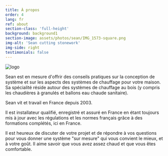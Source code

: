 ```yaml
---
title: À propos
order: 4
lang: fr
ref: about
section-class: 'full-height'
background: background1
section-image: assets/photos/sean/IMG_1573-square.png
img-alt: 'Sean cutting stonework'
img-side: right
testimonials: false
---
```

<img class="logo align-left" alt="logo" src="{{ 'assets/images/sean-logo.png' | relative_url }}" />



Sean est en mesure d'offrir des conseils pratiques sur la conception de système et sur les aspects des systèmes de chauffage pour votre maison. Sa spécialité réside autour des systèmes de chauffage au bois (y compris les chaudières à granulés et ballons eau chaude sanitaire).


Sean vit et travail en France depuis 2003.


Il est installateur qualifié, enregistré et assuré en France en étant toujours mis à jour avec les régulations et les normes français grâce à des formations complétés, ici en France.


Il est heureux de discuter de votre projet et de répondre à vos questions pour vous donner une système "sur mesure" qui vous convient le mieux, et à votre goût. Il aime savoir que vous avez assez chaud et que vous êtes comfortable.
